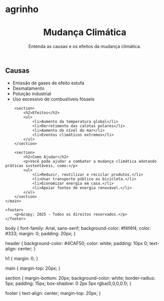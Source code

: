 # agrinho
<!DOCTYPE html>
<html lang="pt-BR">
<head>
    <meta charset="UTF-8">
    <meta name="viewport" content="width=device-width, initial-scale=1.0">
    <title>Mudança Climática</title>
    <link rel="stylesheet" href="styles.css">
</head>
<body>
    <header>
        <h1>Mudança Climática</h1>
        <p>Entenda as causas e os efeitos da mudança climática.</p>
    </header>
    <main>
        <section>
            <h2>Causas</h2>
            <ul>
                <li>Emissão de gases de efeito estufa</li>
                <li>Desmatamento</li>
                <li>Poluição industrial</li>
                <li>Uso excessivo de combustíveis fósseis</li>
            </ul>
        </section>

        <section>
            <h2>Efeitos</h2>
            <ul>
                <li>Aumento da temperatura global</li>
                <li>Derretimento das calotas polares</li>
                <li>Aumento do nível do mar</li>
                <li>Eventos climáticos extremos</li>
            </ul>
        </section>

        <section>
            <h2>Como Ajudar</h2>
            <p>Você pode ajudar a combater a mudança climática adotando práticas sustentáveis, como:</p>
            <ul>
                <li>Reduzir, reutilizar e reciclar produtos.</li>
                <li>Usar transporte público ou bicicleta.</li>
                <li>Economizar energia em casa.</li>
                <li>Apoiar fontes de energia renovável.</li>
            </ul>
        </section>
    </main>

    <footer>
        <p>&copy; 2025 - Todos os direitos reservados.</p>
    </footer>
</body>
</html>
body {
    font-family: Arial, sans-serif;
    background-color: #f4f4f4;
    color: #333;
    margin: 0;
    padding: 20px;
}

header {
    background-color: #4CAF50;
    color: white;
    padding: 10px 0;
    text-align: center;
}

h1 {
    margin: 0;
}

main {
    margin-top: 20px;
}

section {
    margin-bottom: 20px;
    background-color: white;
    border-radius: 5px;
    padding: 15px;
    box-shadow: 0 2px 5px rgba(0,0,0,0.1);
}

footer {
    text-align: center;
    margin-top: 20px;
}
